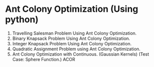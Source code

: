 # Ant Colony Optimization (Using python)

1. Travelling Salesman Problem Using Ant Colony Optimization. 
2. Binary Knapsack Problem Using Ant Colony Optimization. 
3. Integer Knapsack Problem Using Ant Colony Optimization. 
4. Quadratic Assignment Problem using Ant Colony Optimization. 
5. Ant Colony Optimization with Continuous. (Gaussian Kernels) (Test Case: Sphere Function.) ACOR
